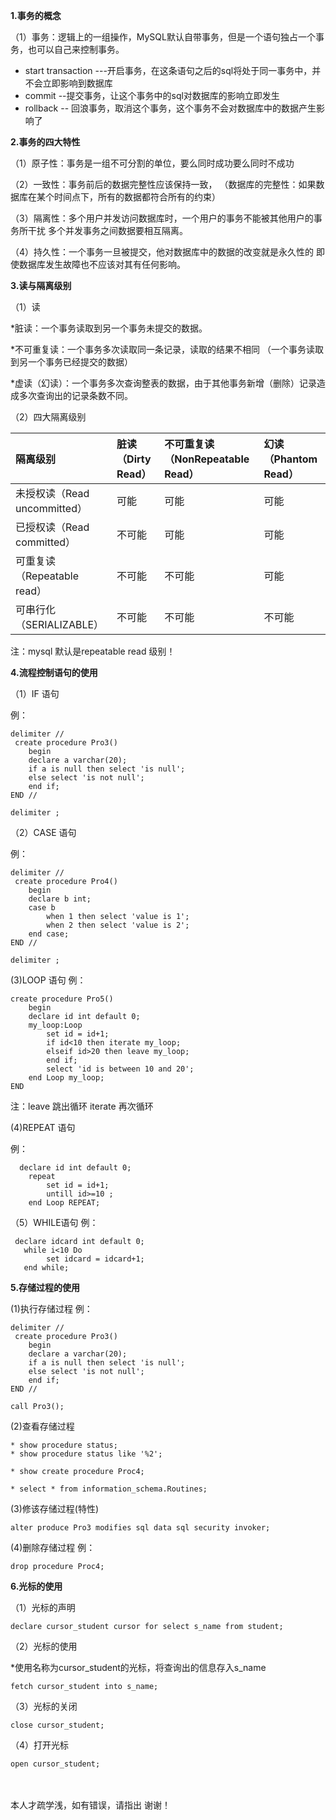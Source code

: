 **1.事务的概念**

（1）事务：逻辑上的一组操作，MySQL默认自带事务，但是一个语句独占一个事务，也可以自己来控制事务。

 * start transaction ---开启事务，在这条语句之后的sql将处于同一事务中，并不会立即影响到数据库
 * commit --提交事务，让这个事务中的sql对数据库的影响立即发生
 * rollback -- 回浪事务，取消这个事务，这个事务不会对数据库中的数据产生影响了

**2.事务的四大特性**

（1）原子性：事务是一组不可分割的单位，要么同时成功要么同时不成功

（2）一致性：事务前后的数据完整性应该保持一致，
（数据库的完整性：如果数据库在某个时间点下，所有的数据都符合所有的约束）

（3）隔离性：多个用户并发访问数据库时，一个用户的事务不能被其他用户的事务所干扰
多个并发事务之间数据要相互隔离。

（4）持久性：一个事务一旦被提交，他对数据库中的数据的改变就是永久性的
即使数据库发生故障也不应该对其有任何影响。

**3.读与隔离级别**

（1）读

*脏读：一个事务读取到另一个事务未提交的数据。

*不可重复读：一个事务多次读取同一条记录，读取的结果不相同
（一个事务读取到另一个事务已经提交的数据）

*虚读（幻读）：一个事务多次查询整表的数据，由于其他事务新增（删除）记录造成多次查询出的记录条数不同。

（2）四大隔离级别

|隔离级别	|脏读（Dirty Read）	|不可重复读（NonRepeatable Read）|	幻读（Phantom Read）|
|:-----|:-----|:------|:-----|
|未授权读（Read uncommitted）|	可能|	可能	|可能|
|已授权读（Read committed）|	不可能	|可能|	可能|
|可重复读（Repeatable read）|	不可能	|不可能	|可能|
|可串行化（SERIALIZABLE）|	不可能	|不可能|	不可能|

注：mysql 默认是repeatable read 级别！

**4.流程控制语句的使用**

（1）IF 语句

例：

```
delimiter //
 create procedure Pro3()
    begin
    declare a varchar(20);
    if a is null then select 'is null';
    else select 'is not null';
    end if; 
END //

delimiter ;
```

（2）CASE 语句

例：

```
delimiter //
 create procedure Pro4()
    begin
    declare b int;
    case b
        when 1 then select 'value is 1';
        when 2 then select 'value is 2';
    end case; 
END //

delimiter ;
```

(3)LOOP 语句
例：

```
create procedure Pro5()
    begin
    declare id int default 0;
    my_loop:Loop 
        set id = id+1;
        if id<10 then iterate my_loop;
        elseif id>20 then leave my_loop;
        end if;
        select 'id is between 10 and 20';
    end Loop my_loop; 
END

```

注：leave 跳出循环
    iterate 再次循环

(4)REPEAT 语句

例： 

```
  declare id int default 0;
    repeat
        set id = id+1;
        untill id>=10 ;
    end Loop REPEAT; 
```

（5）WHILE语句
例：

```
 declare idcard int default 0;
   while i<10 Do
        set idcard = idcard+1;
   end while;

```

**5.存储过程的使用**

(1)执行存储过程
例：

```
delimiter //
 create procedure Pro3()
    begin
    declare a varchar(20);
    if a is null then select 'is null';
    else select 'is not null';
    end if; 
END //

call Pro3();

```


(2)查看存储过程

```
* show procedure status;
* show procedure status like '%2';

* show create procedure Proc4;

* select * from information_schema.Routines;

```


(3)修该存储过程(特性)

```
alter produce Pro3 modifies sql data sql security invoker;
```
(4)删除存储过程
例：

```
drop procedure Proc4;
```

**6.光标的使用**

（1）光标的声明

```
declare cursor_student cursor for select s_name from student;
```

（2）光标的使用

*使用名称为cursor_student的光标，将查询出的信息存入s_name

```
fetch cursor_student into s_name;
```

（3）光标的关闭

```
close cursor_student;
```

（4）打开光标

```
open cursor_student;
```

<br/>
<br/>
本人才疏学浅，如有错误，请指出 
谢谢！